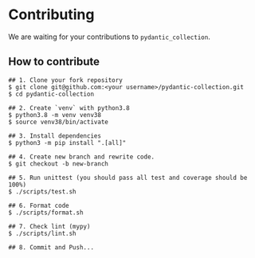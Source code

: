 # Contributing
We are waiting for your contributions to `pydantic_collection`.

## How to contribute
```shell
## 1. Clone your fork repository
$ git clone git@github.com:<your username>/pydantic-collection.git
$ cd pydantic-collection

## 2. Create `venv` with python3.8
$ python3.8 -m venv venv38
$ source venv38/bin/activate  

## 3. Install dependencies
$ python3 -m pip install ".[all]" 

## 4. Create new branch and rewrite code.
$ git checkout -b new-branch

## 5. Run unittest (you should pass all test and coverage should be 100%)
$ ./scripts/test.sh

## 6. Format code
$ ./scripts/format.sh

## 7. Check lint (mypy)
$ ./scripts/lint.sh

## 8. Commit and Push...
```
